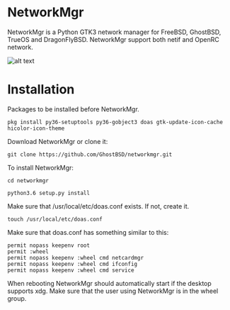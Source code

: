 NetworkMgr
==========
NetworkMgr is a Python GTK3 network manager for FreeBSD, GhostBSD, TrueOS and DragonFlyBSD. NetworkMgr support both netif and OpenRC network.

![alt text](https://image.ibb.co/bWha3R/Screenshot_at_2017_11_24_20_57_33.png)

Installation
============

Packages to be installed before NetworkMgr.

`pkg install py36-setuptools py36-gobject3 doas gtk-update-icon-cache hicolor-icon-theme`

Download NetworkMgr or clone it:

`git clone https://github.com/GhostBSD/networkmgr.git`
  
To install NetworkMgr:

`cd networkmgr`

`python3.6 setup.py install`

Make sure that /usr/local/etc/doas.conf exists.  If not, create it.

`touch /usr/local/etc/doas.conf`

Make sure that doas.conf has something similar to this:
```
permit nopass keepenv root
permit :wheel
permit nopass keepenv :wheel cmd netcardmgr
permit nopass keepenv :wheel cmd ifconfig
permit nopass keepenv :wheel cmd service

```

When rebooting NetworkMgr should automatically start if the desktop supports xdg.  Make sure that the user using NetworkMgr is in the wheel group.
